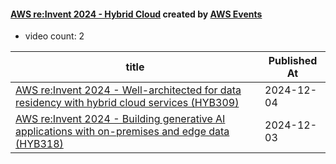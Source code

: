 

#### [AWS re:Invent 2024 - Hybrid Cloud](https://www.youtube.com/playlist?list=PL2yQDdvlhXf9CaAAwh0xonYlZ42LUFx2z) created by [AWS Events](https://www.youtube.com/channel/UCdoadna9HFHsxXWhafhNvKw)

* video count: 2 

| title                                                                                                                                           | Published At |
| ----------------------------------------------------------------------------------------------------------------------------------------------- | ------------ |
| [AWS re:Invent 2024 - Well-architected for data residency with hybrid cloud services (HYB309)](https://www.youtube.com/watch?v=Lby2YjaUWXQ)     | 2024-12-04   |
| [AWS re:Invent 2024 - Building generative AI applications with on-premises and edge data (HYB318)](https://www.youtube.com/watch?v=o8ih9ELuS8E) | 2024-12-03   |